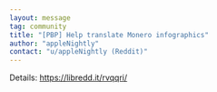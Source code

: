```yaml
---
layout: message
tag: community
title: "[PBP] Help translate Monero infographics"
author: "appleNightly"	
contact: "u/appleNightly (Reddit)"
---
```


Details: https://libredd.it/rvqqri/
